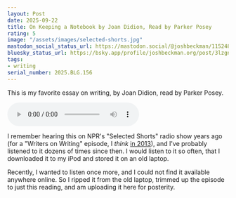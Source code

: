 ```yaml
---
layout: Post
date: 2025-09-22
title: On Keeping a Notebook by Joan Didion, Read by Parker Posey
rating: 5
image: "/assets/images/selected-shorts.jpg"
mastodon_social_status_url: https://mastodon.social/@joshbeckman/115248464320185924
bluesky_status_url: https://bsky.app/profile/joshbeckman.org/post/3lzgna3dct72t
tags:
- writing
serial_number: 2025.BLG.156
---
```

This is my favorite essay on writing, by Joan Didion, read by Parker Posey.

<audio controls>
  <source src="/assets/audio/on-keeping-a-notebook.mp3" type="audio/mpeg">
  Your browser does not support the audio element.
</audio>

I remember hearing this on NPR's "Selected Shorts" radio show years ago (for a "Writers on Writing" episode, I _think_ [in 2013](https://www.nyu.edu/about/news-publications/news/2013/september/creative-writing-programs-reading-series-to-feature-parker-posey-yusef-komunyakaa-and-jonathan-lethem-in-oct.html)), and I've probably listened to it dozens of times since then. I would listen to it so often, that I downloaded it to my iPod and stored it on an old laptop.

Recently, I wanted to listen once more, and I could not find it available anywhere online. So I ripped it from the old laptop, trimmed up the episode to just this reading, and am uploading it here for posterity.
